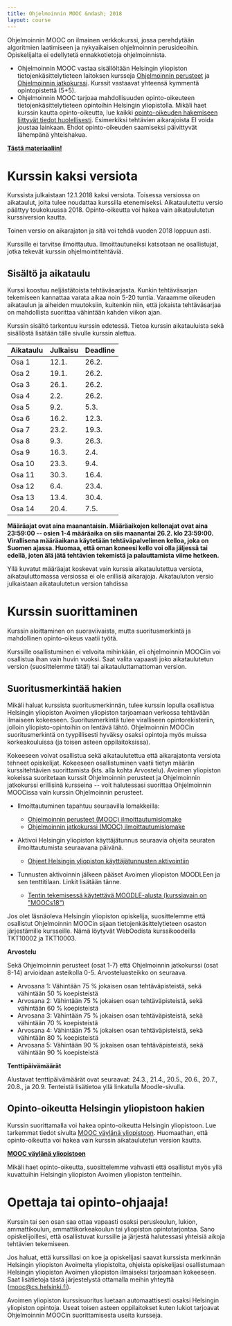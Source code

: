 ```yaml
---
title: Ohjelmoinnin MOOC &ndash; 2018
layout: course
---
```


Ohjelmoinnin MOOC on ilmainen verkkokurssi, jossa perehdytään algoritmien laatimiseen ja nykyaikaisen ohjelmoinnin perusideoihin. Opiskelijalta ei edellytetä ennakkotietoja ohjelmoinnista.

- Ohjelmoinnin MOOC vastaa sisällöltään Helsingin yliopiston tietojenkäsittelytieteen laitoksen kursseja <a href="https://courses.helsinki.fi/fi/tkt10002" target="_blank"  onclick="ga('send', 'event', 'link', 'click', 'outbound-ohpe-tkt10002')">Ohjelmoinnin perusteet</a> ja <a href="https://courses.helsinki.fi/fi/tkt10003" target="_blank" onclick="ga('send', 'event', 'link', 'click', 'outbound-ohja-tkt10003')">Ohjelmoinnin jatkokurssi</a>. Kurssit vastaavat yhteensä kymmentä opintopistettä (5+5).
- Ohjelmoinnin MOOC tarjoaa mahdollisuuden opinto-oikeuteen tietojenkäsittelytieteen opintoihin Helsingin yliopistolla. Mikäli haet kurssin kautta opinto-oikeutta, lue kaikki [opinto-oikeuden hakemiseen liittyvät tiedot huolellisesti](opinto-oikeus.html). Esimerkiksi tehtävien aikarajoista EI voida joustaa lainkaan. Ehdot opinto-oikeuden saamiseksi päivittyvät lähempänä yhteishakua.

**<a href="https://materiaalit.github.io/ohjelmointi-18/" target="_blank"  onclick="ga('send', 'event', 'link', 'click', 'outbound-ohjelmointi-2018')" class="to-material-button">Tästä materiaaliin!</a>**

# Kurssin kaksi versiota

Kurssista julkaistaan 12.1.2018 kaksi versiota. Toisessa versiossa on aikataulut, joita tulee noudattaa kurssilla etenemiseksi. Aikataulutettu versio päättyy toukokuussa 2018. Opinto-oikeutta voi hakea vain aikataulutetun kurssiversion kautta.

Toinen versio on aikarajaton ja sitä voi tehdä vuoden 2018 loppuun asti.

Kurssille ei tarvitse ilmoittautua. Ilmoittautuneiksi katsotaan ne osallistujat, jotka tekevät kurssin ohjelmointitehtäviä.

## Sisältö ja aikataulu

Kurssi koostuu neljästätoista tehtäväsarjasta. Kunkin tehtäväsarjan tekemiseen kannattaa varata aikaa noin 5-20 tuntia. Varaamme oikeuden aikataulun ja aiheiden muutoksiin, kuitenkin niin, että jokaista tehtäväsarjaa on mahdollista suorittaa vähintään kahden viikon ajan.

Kurssin sisältö tarkentuu kurssin edetessä. Tietoa kurssin aikatauluista sekä sisällöstä lisätään tälle sivulle kurssin alettua.


Aikataulu   | Julkaisu  | Deadline
:---------  |:--------- |:--------
Osa 1    | 12.1.     | 26.2.
Osa 2    | 19.1.     | 26.2.
Osa 3    | 26.1.     | 26.2.
Osa 4    | 2.2.      | 26.2.
Osa 5    | 9.2.      | 5.3.
Osa 6    | 16.2.     | 12.3.
Osa 7    | 23.2.     | 19.3.
Osa 8    | 9.3.      | 26.3.
Osa 9    | 16.3.     | 2.4.
Osa 10   | 23.3.     | 9.4.
Osa 11   | 30.3.     | 16.4.
Osa 12   | 6.4.      | 23.4.
Osa 13   | 13.4.     | 30.4.
Osa 14   | 20.4.     | 7.5.

**Määräajat ovat aina maanantaisin. Määräaikojen kellonajat ovat aina 23:59:00 -- osien 1-4 määräaika on siis maanantai 26.2. klo 23:59:00. Virallisena määräaikana käytetään tehtäväpalvelimen kelloa, joka on Suomen ajassa. Huomaa, että oman koneesi kello voi olla jäljessä tai edellä, joten älä jätä tehtävien tekemistä ja palauttamista viime hetkeen.**

Yllä kuvatut määräajat koskevat vain kurssia aikataulutettua versiota, aikatauluttomassa versiossa ei ole erillisiä aikarajoja. Aikatauluton versio julkaistaan aikataulutetun version tahdissa

# Kurssin suorittaminen

Kurssin aloittaminen on suoraviivaista, mutta suoritusmerkintä ja mahdollinen opinto-oikeus vaatii työtä. 

Kurssille osallistuminen ei velvoita mihinkään, eli ohjelmoinnin MOOCiin voi osallistua ihan vain huvin vuoksi. Saat valita vapaasti joko aikataulutetun version (suosittelemme tätä!) tai aikatauluttamattoman version.

## Suoritusmerkintää hakien

Mikäli haluat kurssista suoritusmerkinnän, tulee kurssin lopulla osallistua Helsingin yliopiston Avoimen yliopiston tarjoamaan verkossa tehtävään ilmaiseen kokeeseen. Suoritusmerkintä tulee viralliseen opintorekisteriin, jolloin yliopisto-opintoihin on lentävä lähtö. Ohjelmoinnin MOOCin suoritusmerkintä on tyypillisesti hyväksy osaksi opintoja myös muissa korkeakouluissa (ja toisen asteen oppilaitoksissa).

Kokeeseen voivat osallistua sekä aikataulutettua että aikarajatonta versiota tehneet opiskelijat. Kokeeseen osallistuminen vaatii tietyn määrän kurssitehtävien suorittamista (kts. alla kohta Arvostelu). Avoimen yliopiston kokeissa suoritetaan kurssit Ohjelmoinnin perusteet ja Ohjelmoinnin jatkokurssi erillisinä kursseina -- voit halutessasi suorittaa Ohjelmoinnin MOOCissa vain kurssin Ohjelmoinnin perusteet.

- Ilmoittautuminen tapahtuu seuraavilla lomakkeilla:

  - <a href="https://www.avoin.helsinki.fi/palvelut/esittely.aspx?o=123098160" target="_blank" onclick="ga('send', 'event', 'link', 'click', 'outbound-ohpe-avoin-ilmoittautuminen-2018')">Ohjelmoinnin perusteet (MOOC) ilmoittautumislomake</a>
  - <a href="https://www.avoin.helsinki.fi/palvelut/esittely.aspx?o=123098811" target="_blank" onclick="ga('send', 'event', 'link', 'click', 'outbound-ohja-avoin-ilmoittautuminen-2018')">Ohjelmoinnin jatkokurssi (MOOC) ilmoittautumislomake</a>

- Aktivoi Helsingin yliopiston käyttäjätunnus seuraavia ohjeita seuraten ilmoittautumista seuraavana päivänä.

  - <a href="https://helpdesk.it.helsinki.fi/ohjeet/kirjautuminen-ja-yhteydet/kayttajatunnus/ohjeet-yliopiston-kayttajatunnuksen-aktivointiin" target="_blank" onclick="ga('send', 'event', 'link', 'click', 'outbound-tunnuksen-aktivointi-2018')">Ohjeet Helsingin yliopiston käyttäjätunnusten aktivointiin</a>

- Tunnusten aktivoinnin jälkeen pääset Avoimen yliopiston MOODLEen ja sen tenttitilaan. Linkit lisätään tänne.

  - <a href="https://moodle.helsinki.fi/course/view.php?id=27722" target="_blank" onclick="ga('send', 'event', 'link', 'click', 'outbound-moodle-2008')">Tentin tekemisessä käytettävä MOODLE-alusta (kurssiavain on "MOOCs18")</a>

Jos olet läsnäoleva Helsingin yliopiston opiskelija, suosittelemme että osallistut Ohjelmoinnin MOOCin sijaan tietojenkäsittelytieteen osaston järjestämille kursseille. Nämä löytyvät WebOodista kurssikoodeilla TKT10002 ja TKT10003.

**Arvostelu**

Sekä Ohjelmoinnin perusteet (osat 1-7) että Ohjelmoinnin jatkokurssi (osat 8-14) arvioidaan asteikolla 0-5. Arvosteluasteikko on seuraava. 

* Arvosana 1: Vähintään 75 % jokaisen osan tehtäväpisteistä, sekä vähintään 50 % koepisteistä
* Arvosana 2: Vähintään 75 % jokaisen osan tehtäväpisteistä, sekä vähintään 60 % koepisteistä
* Arvosana 3: Vähintään 75 % jokaisen osan tehtäväpisteistä, sekä vähintään 70 % koepisteistä
* Arvosana 4: Vähintään 75 % jokaisen osan tehtäväpisteistä, sekä vähintään 80 % koepisteistä
* Arvosana 5: Vähintään 90 % jokaisen osan tehtäväpisteistä, sekä vähintään 90 % koepisteistä

**Tenttipäivämäärät**

Alustavat tenttipäivämäärät ovat seuraavat: 24.3., 21.4., 20.5., 20.6., 20.7., 20.8., ja 20.9. Tenteistä lisätietoa yllä linkatulla Moodle-sivulla.


## Opinto-oikeutta Helsingin yliopistoon hakien

Kurssin suorittamalla voi hakea opinto-oikeutta Helsingin yliopistoon. Lue tarkemmat tiedot sivulta [MOOC väylänä yliopistoon](opinto-oikeus.html). Huomaathan, että opinto-oikeutta voi hakea vain kurssin aikataulutetun version kautta.

**<a href="opinto-oikeus.html" target="_blank"  onclick="ga('send', 'event', 'link', 'click', 'outbound-ohjelmointi-2018')" class="to-material-button">MOOC väylänä yliopistoon</a>**

Mikäli haet opinto-oikeutta, suosittelemme vahvasti että osallistut myös yllä kuvattuihin Helsingin yliopiston Avoimen yliopiston tentteihin.


# Opettaja tai opinto-ohjaaja!

Kurssin tai sen osan saa ottaa vapaasti osaksi peruskoulun, lukion,  ammattikoulun, ammattikorkeakoulun tai yliopiston opintotarjontaa. Sano opiskelijoillesi, että osallistuvat kurssille ja järjestä halutessasi yhteisiä aikoja tehtävien tekemiseen.

Jos haluat, että kurssillasi on koe ja opiskelijasi saavat kurssista merkinnän Helsingin yliopiston Avoimelta yliopistolta, ohjeista opiskelijasi osallistumaan Helsingin yliopiston Avoimen yliopiston ilmaiseksi tarjoamaan kokeeseen. Saat lisätietoja tästä järjestelystä ottamalla meihin yhteyttä (<mooc@cs.helsinki.fi>).

Avoimen yliopiston kurssisuoritus luetaan automaattisesti osaksi Helsingin yliopiston opintoja. Useat toisen asteen oppilaitokset kuten lukiot tarjoavat Ohjelmoinnin MOOCin suorittamisesta useita kursseja.

